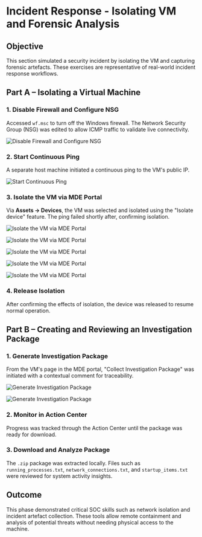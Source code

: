 # Incident Response - Isolating VM and Forensic Analysis

## Objective
This section simulated a security incident by isolating the VM and capturing forensic artefacts. These exercises are representative of real-world incident response workflows.

## Part A – Isolating a Virtual Machine

### 1. Disable Firewall and Configure NSG
Accessed `wf.msc` to turn off the Windows firewall. The Network Security Group (NSG) was edited to allow ICMP traffic to validate live connectivity.

![Disable Firewall and Configure NSG](../1-Images/Disable-Firewall-and-Configure-NSG.png)

### 2. Start Continuous Ping
A separate host machine initiated a continuous ping to the VM's public IP.

![Start Continuous Ping](../1-Images/Start-Continuous-Ping.png)

### 3. Isolate the VM via MDE Portal
Via **Assets → Devices**, the VM was selected and isolated using the "Isolate device" feature. The ping failed shortly after, confirming isolation.

![Isolate the VM via MDE Portal](../1-Images/Isolate-the-VM-via-MDE-Portal.png)

![Isolate the VM via MDE Portal](../1-Images/Isolate-the-VM-via-MDE-Portal(2).png)

![Isolate the VM via MDE Portal](../1-Images/Isolate-the-VM-via-MDE-Portal(3).png)

![Isolate the VM via MDE Portal](../1-Images/Isolate-the-VM-via-MDE-Portal(4).png)

![Isolate the VM via MDE Portal](../1-Images/Isolate-the-VM-via-MDE-Portal(5).png)

### 4. Release Isolation
After confirming the effects of isolation, the device was released to resume normal operation.

## Part B – Creating and Reviewing an Investigation Package

### 1. Generate Investigation Package
From the VM's page in the MDE portal, "Collect Investigation Package" was initiated with a contextual comment for traceability.

![Generate Investigation Package](../1-Images/Generate-Investigation-Package.png)

![Generate Investigation Package](../1-Images/Generate-Investigation-Package(2).png)

### 2. Monitor in Action Center
Progress was tracked through the Action Center until the package was ready for download.

### 3. Download and Analyze Package
The `.zip` package was extracted locally. Files such as `running_processes.txt`, `network_connections.txt`, and `startup_items.txt` were reviewed for system activity insights.

## Outcome
This phase demonstrated critical SOC skills such as network isolation and incident artefact collection. These tools allow remote containment and analysis of potential threats without needing physical access to the machine.
